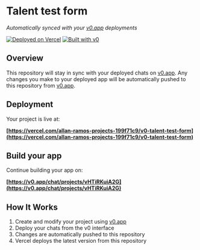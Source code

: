 # Talent test form

*Automatically synced with your [v0.app](https://v0.app) deployments*

[![Deployed on Vercel](https://img.shields.io/badge/Deployed%20on-Vercel-black?style=for-the-badge&logo=vercel)](https://vercel.com/allan-ramos-projects-199f71c9/v0-talent-test-form)
[![Built with v0](https://img.shields.io/badge/Built%20with-v0.app-black?style=for-the-badge)](https://v0.app/chat/projects/vHTiRKuiA2G)

## Overview

This repository will stay in sync with your deployed chats on [v0.app](https://v0.app).
Any changes you make to your deployed app will be automatically pushed to this repository from [v0.app](https://v0.app).

## Deployment

Your project is live at:

**[https://vercel.com/allan-ramos-projects-199f71c9/v0-talent-test-form](https://vercel.com/allan-ramos-projects-199f71c9/v0-talent-test-form)**

## Build your app

Continue building your app on:

**[https://v0.app/chat/projects/vHTiRKuiA2G](https://v0.app/chat/projects/vHTiRKuiA2G)**

## How It Works

1. Create and modify your project using [v0.app](https://v0.app)
2. Deploy your chats from the v0 interface
3. Changes are automatically pushed to this repository
4. Vercel deploys the latest version from this repository